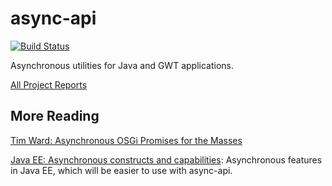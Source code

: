 async-api
=========

[![Build Status](https://travis-ci.org/mxro/async-api.svg?branch=master)](https://travis-ci.org/mxro/async-api)

Asynchronous utilities for Java and GWT applications.

[All Project Reports](http://modules.appjangle.com/async-api/latest/project-reports.html)

## More Reading

[Tim Ward: Asynchronous OSGi Promises for the Masses](http://www.slideshare.net/mfrancis/asynchronous-osgi-promises-for-the-masses-osgi-devcon-2014)

[Java EE: Asynchronous constructs and capabilities](http://www.javacodegeeks.com/2014/08/java-ee-asynchronous-constructs-and-capabilities.html): 
 Asynchronous features in Java EE, which will be easier to use with async-api.
